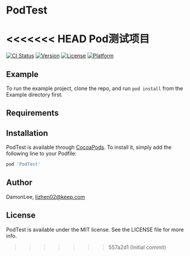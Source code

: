 # PodTest
<<<<<<< HEAD
Pod测试项目
=======

[![CI Status](https://img.shields.io/travis/DamonLee/PodTest.svg?style=flat)](https://travis-ci.org/DamonLee/PodTest)
[![Version](https://img.shields.io/cocoapods/v/PodTest.svg?style=flat)](https://cocoapods.org/pods/PodTest)
[![License](https://img.shields.io/cocoapods/l/PodTest.svg?style=flat)](https://cocoapods.org/pods/PodTest)
[![Platform](https://img.shields.io/cocoapods/p/PodTest.svg?style=flat)](https://cocoapods.org/pods/PodTest)

## Example

To run the example project, clone the repo, and run `pod install` from the Example directory first.

## Requirements

## Installation

PodTest is available through [CocoaPods](https://cocoapods.org). To install
it, simply add the following line to your Podfile:

```ruby
pod 'PodTest'
```

## Author

DamonLee, lizhen02@keep.com

## License

PodTest is available under the MIT license. See the LICENSE file for more info.
>>>>>>> 557a2d1 (Initial commit)

